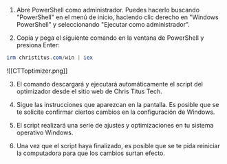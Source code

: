 1. Abre PowerShell como administrador. Puedes hacerlo buscando "PowerShell" en el menú de inicio, haciendo clic derecho en "Windows PowerShell" y seleccionando "Ejecutar como administrador".

2. Copia y pega el siguiente comando en la ventana de PowerShell y presiona Enter:

```PowerShell
irm christitus.com/win | iex
```

![[CTToptimizer.png]]

3. El comando descargará y ejecutará automáticamente el script del optimizador desde el sitio web de Chris Titus Tech.

4. Sigue las instrucciones que aparezcan en la pantalla. Es posible que se te solicite confirmar ciertos cambios en la configuración de Windows.

5. El script realizará una serie de ajustes y optimizaciones en tu sistema operativo Windows.

6. Una vez que el script haya finalizado, es posible que se te pida reiniciar la computadora para que los cambios surtan efecto.